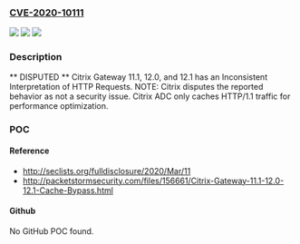 ### [CVE-2020-10111](https://cve.mitre.org/cgi-bin/cvename.cgi?name=CVE-2020-10111)
![](https://img.shields.io/static/v1?label=Product&message=n%2Fa&color=blue)
![](https://img.shields.io/static/v1?label=Version&message=n%2Fa&color=blue)
![](https://img.shields.io/static/v1?label=Vulnerability&message=n%2Fa&color=brighgreen)

### Description

** DISPUTED ** Citrix Gateway 11.1, 12.0, and 12.1 has an Inconsistent Interpretation of HTTP Requests. NOTE: Citrix disputes the reported behavior as not a security issue. Citrix ADC only caches HTTP/1.1 traffic for performance optimization.

### POC

#### Reference
- http://seclists.org/fulldisclosure/2020/Mar/11
- http://packetstormsecurity.com/files/156661/Citrix-Gateway-11.1-12.0-12.1-Cache-Bypass.html

#### Github
No GitHub POC found.

